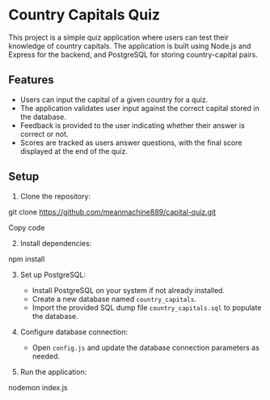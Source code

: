 # Country Capitals Quiz

This project is a simple quiz application where users can test their knowledge of country capitals. The application is built using Node.js and Express for the backend, and PostgreSQL for storing country-capital pairs.

## Features

- Users can input the capital of a given country for a quiz.
- The application validates user input against the correct capital stored in the database.
- Feedback is provided to the user indicating whether their answer is correct or not.
- Scores are tracked as users answer questions, with the final score displayed at the end of the quiz.
## Setup

1. Clone the repository:

git clone https://github.com/meanmachine889/capital-quiz.git


Copy code

2. Install dependencies:

npm install

3. Set up PostgreSQL:
   - Install PostgreSQL on your system if not already installed.
   - Create a new database named `country_capitals`.
   - Import the provided SQL dump file `country_capitals.sql` to populate the database.

4. Configure database connection:
   - Open `config.js` and update the database connection parameters as needed.

5. Run the application:

nodemon index.js
